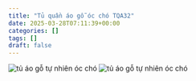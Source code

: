 ```yaml
---
title: "Tủ quần áo gỗ óc chó TQA32"
date: 2025-03-28T07:11:39+00:00
categories: []
tags: []
draft: false
---
```

![tủ áo gỗ tự nhiên óc chó](/img/tu-ao/tqa32/tu-quan-ao-go-oc-cho-tqa32-10.webp)
![tủ áo gỗ tự nhiên óc chó](/img/tu-ao/tqa32/tu-quan-ao-go-oc-cho-tqa32-11.webp)